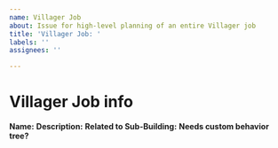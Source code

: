 ```yaml
---
name: Villager Job
about: Issue for high-level planning of an entire Villager job
title: 'Villager Job: '
labels: ''
assignees: ''

---
```


# Villager Job info
**Name:** 
**Description:** 
**Related to Sub-Building:** 
**Needs custom behavior tree?**
